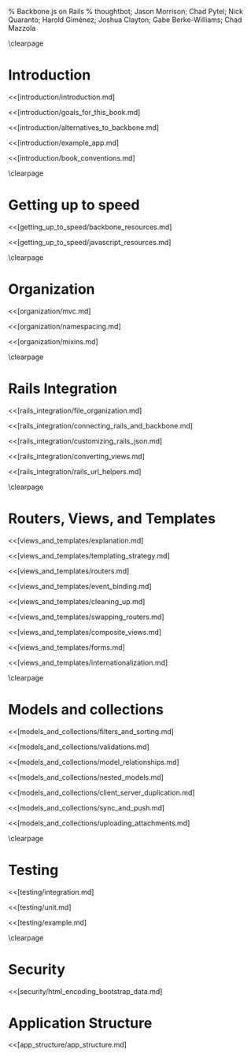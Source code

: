 % Backbone.js on Rails
% thoughtbot; Jason Morrison; Chad Pytel; Nick Quaranto; Harold Giménez; Joshua Clayton; Gabe Berke-Williams; Chad Mazzola

\clearpage

# Introduction

<<[introduction/introduction.md]

<<[introduction/goals_for_this_book.md]

<<[introduction/alternatives_to_backbone.md]

<<[introduction/example_app.md]

<<[introduction/book_conventions.md]

\clearpage

# Getting up to speed

<<[getting_up_to_speed/backbone_resources.md]

<<[getting_up_to_speed/javascript_resources.md]

\clearpage

# Organization

<<[organization/mvc.md]

<<[organization/namespacing.md]

<<[organization/mixins.md]

\clearpage

# Rails Integration

<<[rails_integration/file_organization.md]

<<[rails_integration/connecting_rails_and_backbone.md]

<<[rails_integration/customizing_rails_json.md]

<<[rails_integration/converting_views.md]

<<[rails_integration/rails_url_helpers.md]

\clearpage

# Routers, Views, and Templates

<<[views_and_templates/explanation.md]

<<[views_and_templates/templating_strategy.md]

<<[views_and_templates/routers.md]

<<[views_and_templates/event_binding.md]

<<[views_and_templates/cleaning_up.md]

<<[views_and_templates/swapping_routers.md]

<<[views_and_templates/composite_views.md]

<<[views_and_templates/forms.md]

<<[views_and_templates/internationalization.md]

\clearpage

# Models and collections

<<[models_and_collections/filters_and_sorting.md]

<<[models_and_collections/validations.md]

<<[models_and_collections/model_relationships.md]

<<[models_and_collections/nested_models.md]

<<[models_and_collections/client_server_duplication.md]

<<[models_and_collections/sync_and_push.md]

<<[models_and_collections/uploading_attachments.md]

\clearpage

# Testing

<<[testing/integration.md]

<<[testing/unit.md]

<<[testing/example.md]

\clearpage

# Security

<<[security/html_encoding_bootstrap_data.md]

# Application Structure

<<[app_structure/app_structure.md]
